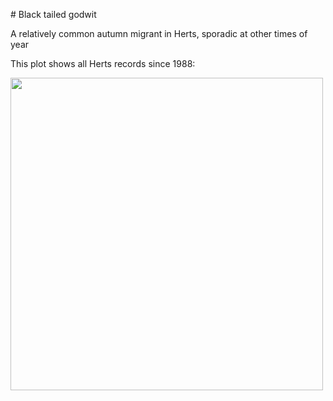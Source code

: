 # Black tailed godwit

A relatively common autumn migrant in Herts, sporadic at other times of year

This plot shows all Herts records since 1988:

<img src="Species_distributions/black_tailed_godwit.png" width = "500">

